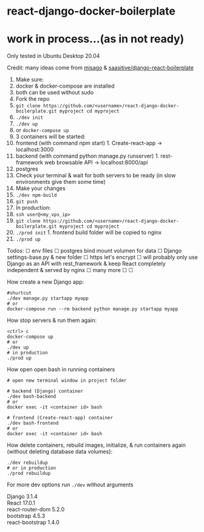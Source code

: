 # react-django-docker-boilerplate

# work in process...(as in not ready)

Only tested in Ubuntu Desktop 20.04

Credit: many ideas come from [misago](https://github.com/rafalp/Misago) & [saasitive/django-react-boilerplate](https://github.com/saasitive/django-react-boilerplate)


1. Make sure:
  1. docker & docker-compose are installed
  1. both can be used without sudo
1. Fork the repo
1. `git clone https://github.com/<username>/react-django-docker-boilerplate.git myproject
cd myproject`
1. `./dev init`
1. `./dev up` 
  1. or `docker-compose up`
1. 3 containers will be started:   
  1. frontend (with command npm start)
    1. Create-react-app -> localhost:3000  
  1. backend (with command python manage.py runserver)
    1. rest-framework web browsable API -> localhost:8000/api 
  1. postgres   
1. Check your terminal & wait for both servers to be ready (in slow environments give them some time)   
1. Make your changes
1. `./dev npm-build`
1. `git push`
1. In production:
  1. `ssh user@<my_vps_ip>`
  1. `git clone https://github.com/<username>/react-django-docker-boilerplate.git myproject
cd myproject`
  1. `./prod init`
    1. frontend build folder will be copied to nginx
  1. `./prod up`    

Todos:
☐ env files
☐ postgres bind mount volumen for data 
☐ Django settings-base.py & new folder
☐ https let's encrypt
☐ will probably only use Django as an API with rest_framework & keep React completely independent & served by nginx
☐ many more
☐ 
☐   




How create a new Django app:  
```
#shurtcut
./dev manage.py startapp myapp
# or 
docker-compose run --rm backend python manage.py startapp myapp
```   


How stop servers & run them again:   
```
<ctrl> c
docker-compose up
# or
./dev up
# in production
./prod up
```   

How open open bash in running containers  
```   
# open new terminal window in project folder

# backend (Django) container
./dev bash-backend
# or
docker exec -it <container id> bash   
 
# frontend (Create-react-app) container
./dev bash-frontend
# or
docker exec -it <container id> bash
```   


How delete containers, rebuild images, initialize, & run containers again (without deleting database data volumes):   
```
./dev rebuildup
# or in production
./prod rebuildup
```   

For more dev options run `./dev` without arguments   





Django 3.1.4  
React 17.0.1  
react-router-dom 5.2.0  
bootstrap 4.5.3  
react-bootstrap 1.4.0  





